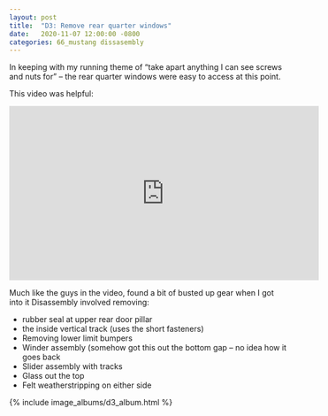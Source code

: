 ```yaml
---
layout: post
title:  "D3: Remove rear quarter windows"
date:   2020-11-07 12:00:00 -0800
categories: 66_mustang dissasembly
---
```


In keeping with my running theme of “take apart anything I can see screws and nuts for” – the rear quarter 
windows were easy to access at this point.

This video was helpful:

<iframe width="560" height="315" src="https://www.youtube.com/embed/3m8FoRc8KUg" frameborder="0" allow="accelerometer; autoplay; clipboard-write; encrypted-media; gyroscope; picture-in-picture" allowfullscreen>
</iframe>

Much like the guys in the video, found a bit of busted up gear when I got into it
Disassembly involved removing:
 * rubber seal at upper rear door pillar
 * the inside vertical track (uses the short fasteners)
 * Removing lower limit bumpers
 * Winder assembly (somehow got this out the bottom gap – no idea how it goes back
 * Slider assembly with tracks
 * Glass out the top
 * Felt weatherstripping on either side

{% include image_albums/d3_album.html %}

